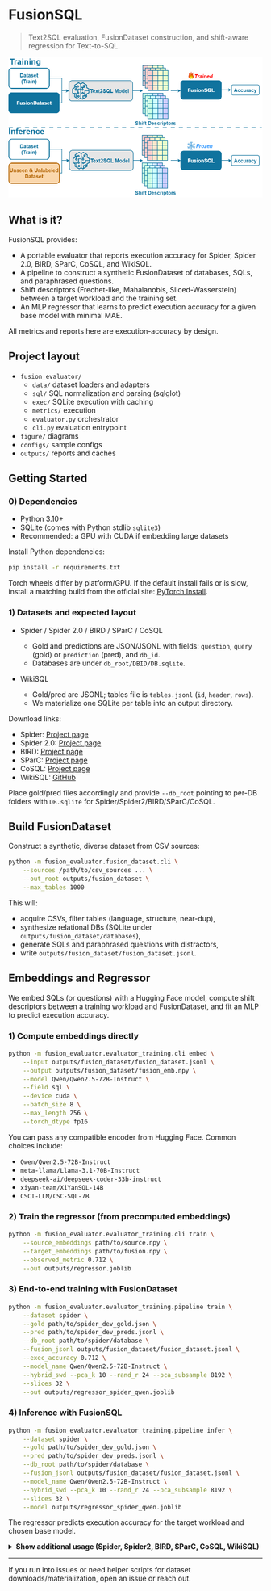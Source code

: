 # FusionSQL

> Text2SQL evaluation, FusionDataset construction, and shift-aware regression for Text-to-SQL.

![FusionSQL Framework](figure/framework.png)

## What is it?

FusionSQL provides:

- A portable evaluator that reports execution accuracy for Spider, Spider 2.0, BIRD, SParC, CoSQL, and WikiSQL.
- A pipeline to construct a synthetic FusionDataset of databases, SQLs, and paraphrased questions.
- Shift descriptors (Frechet-like, Mahalanobis, Sliced-Wasserstein) between a target workload and the training set.
- An MLP regressor that learns to predict execution accuracy for a given base model with minimal MAE.

All metrics and reports here are execution-accuracy by design.

## Project layout

- `fusion_evaluator/`
	- `data/` dataset loaders and adapters
	- `sql/` SQL normalization and parsing (sqlglot)
	- `exec/` SQLite execution with caching
	- `metrics/` execution
	- `evaluator.py` orchestrator
	- `cli.py` evaluation entrypoint
- `figure/` diagrams
- `configs/` sample configs
- `outputs/` reports and caches

## Getting Started

### 0) Dependencies

- Python 3.10+
- SQLite (comes with Python stdlib `sqlite3`)
- Recommended: a GPU with CUDA if embedding large datasets

Install Python dependencies:
```bash
pip install -r requirements.txt
```

Torch wheels differ by platform/GPU. If the default install fails or is slow, install a matching build from the official site: [PyTorch Install](https://pytorch.org/get-started/locally/).

### 1) Datasets and expected layout

- Spider / Spider 2.0 / BIRD / SParC / CoSQL
	- Gold and predictions are JSON/JSONL with fields: `question`, `query` (gold) or `prediction` (pred), and `db_id`.
	- Databases are under `db_root/DBID/DB.sqlite`.

- WikiSQL
	- Gold/pred are JSONL; tables file is `tables.jsonl` (`id`, `header`, `rows`).
	- We materialize one SQLite per table into an output directory.

Download links:

- Spider: [Project page](https://yale-lily.github.io/spider)
- Spider 2.0: [Project page](https://yale-lily.github.io/spider)
- BIRD: [Project page](https://bird-benchmark.com)
- SParC: [Project page](https://yale-lily.github.io/sparc)
- CoSQL: [Project page](https://yale-lily.github.io/cosql)
- WikiSQL: [GitHub](https://github.com/salesforce/WikiSQL)

Place gold/pred files accordingly and provide `--db_root` pointing to per-DB folders with `DB.sqlite` for Spider/Spider2/BIRD/SParC/CoSQL.

## Build FusionDataset

Construct a synthetic, diverse dataset from CSV sources:

```bash
python -m fusion_evaluator.fusion_dataset.cli \
	--sources /path/to/csv_sources ... \
	--out_root outputs/fusion_dataset \
	--max_tables 1000
```

This will:
- acquire CSVs, filter tables (language, structure, near-dup),
- synthesize relational DBs (SQLite under `outputs/fusion_dataset/databases`),
- generate SQLs and paraphrased questions with distractors,
- write `outputs/fusion_dataset/fusion_dataset.jsonl`.

## Embeddings and Regressor

We embed SQLs (or questions) with a Hugging Face model, compute shift descriptors between a training workload and FusionDataset, and fit an MLP to predict execution accuracy.

### 1) Compute embeddings directly

```bash
python -m fusion_evaluator.evaluator_training.cli embed \
	--input outputs/fusion_dataset/fusion_dataset.jsonl \
	--output outputs/fusion_dataset/fusion_emb.npy \
	--model Qwen/Qwen2.5-72B-Instruct \
	--field sql \
	--device cuda \
	--batch_size 8 \
	--max_length 256 \
	--torch_dtype fp16
```

You can pass any compatible encoder from Hugging Face. Common choices include:

- `Qwen/Qwen2.5-72B-Instruct`
- `meta-llama/Llama-3.1-70B-Instruct`
- `deepseek-ai/deepseek-coder-33b-instruct`
- `xiyan-team/XiYanSQL-14B`
- `CSCI-LLM/CSC-SQL-7B`

### 2) Train the regressor (from precomputed embeddings)

```bash
python -m fusion_evaluator.evaluator_training.cli train \
	--source_embeddings path/to/source.npy \
	--target_embeddings path/to/fusion.npy \
	--observed_metric 0.712 \
	--out outputs/regressor.joblib
```

### 3) End-to-end training with FusionDataset

```bash
python -m fusion_evaluator.evaluator_training.pipeline train \
    --dataset spider \
    --gold path/to/spider_dev_gold.json \
    --pred path/to/spider_dev_preds.jsonl \
    --db_root path/to/spider/database \
    --fusion_jsonl outputs/fusion_dataset/fusion_dataset.jsonl \
    --exec_accuracy 0.712 \
    --model_name Qwen/Qwen2.5-72B-Instruct \
    --hybrid_swd --pca_k 10 --rand_r 24 --pca_subsample 8192 \
    --slices 32 \
    --out outputs/regressor_spider_qwen.joblib
```

### 4) Inference with FusionSQL

```bash
python -m fusion_evaluator.evaluator_training.pipeline infer \
    --dataset spider \
    --gold path/to/spider_dev_gold.json \
    --pred path/to/spider_dev_preds.jsonl \
    --db_root path/to/spider/database \
    --fusion_jsonl outputs/fusion_dataset/fusion_dataset.jsonl \
    --model_name Qwen/Qwen2.5-72B-Instruct \
    --hybrid_swd --pca_k 10 --rand_r 24 --pca_subsample 8192 \
    --slices 32 \
    --model outputs/regressor_spider_qwen.joblib
```

The regressor predicts execution accuracy for the target workload and chosen base model.

<details>
<summary><b>Show additional usage (Spider, Spider2, BIRD, SParC, CoSQL, WikiSQL)</b></summary>

```bash
# Spider
python -m fusion_evaluator.cli \
  --dataset spider \
  --gold path/to/dev_gold.json \
  --pred path/to/predictions.jsonl \
  --db_root path/to/spider/database \
  --out outputs/spider_report.json

# Spider 2.0
python -m fusion_evaluator.cli \
  --dataset spider2 \
  --gold path/to/spider2_gold.json \
  --pred path/to/spider2_preds.jsonl \
  --db_root path/to/spider2/database \
  --out outputs/spider2_report.json

# BIRD
python -m fusion_evaluator.cli \
  --dataset bird \
  --gold path/to/bird_gold.jsonl \
  --pred path/to/bird_preds.jsonl \
  --db_root path/to/bird/database \
  --out outputs/bird_report.json

# SParC
python -m fusion_evaluator.cli \
  --dataset sparc \
  --gold path/to/sparc_dev.json \
  --pred path/to/preds.jsonl \
  --db_root path/to/spider/database \
  --out outputs/sparc_report.json

# CoSQL
python -m fusion_evaluator.cli \
  --dataset cosql \
  --gold path/to/cosql_dev.json \
  --pred path/to/preds.jsonl \
  --db_root path/to/spider/database \
  --out outputs/cosql_report.json

# WikiSQL
python -m fusion_evaluator.cli \
  --dataset wikisql \
  --gold path/to/wikisql_gold.jsonl \
  --pred path/to/wikisql_preds.jsonl \
  --wikisql_tables path/to/tables.jsonl \
  --wikisql_db_out databases/wikisql \
  --out outputs/wikisql_report.json
```

Output:
- JSON report at `--out` with `summary` and per-sample metrics.
- Console table: `ExecAcc`, `N`.
</details>

---

If you run into issues or need helper scripts for dataset downloads/materialization, open an issue or reach out.


